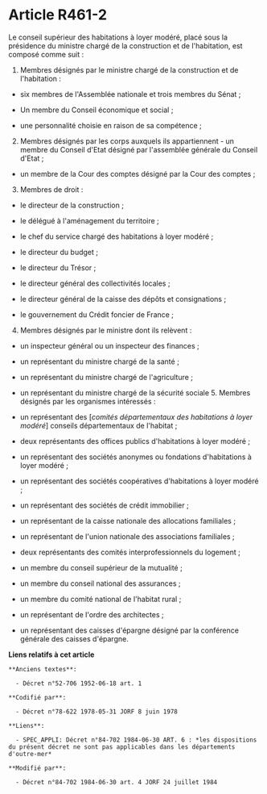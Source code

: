# Article R461-2

Le conseil supérieur des habitations à loyer modéré, placé sous la présidence du ministre chargé de la construction et de
l'habitation, est composé comme suit :

1. Membres désignés par le ministre chargé de la construction et de l'habitation :

- six membres de l'Assemblée nationale et trois membres du Sénat ;

- Un membre du Conseil économique et social ;

- une personnalité choisie en raison de sa compétence ;

2. Membres désignés par les corps auxquels ils appartiennent    - un membre du Conseil d'Etat désigné par l'assemblée
générale du Conseil d'Etat ;

- un membre de la Cour des comptes désigné par la Cour des comptes ;

3. Membres de droit :

- le directeur de la construction ;

- le délégué à l'aménagement du territoire ;

- le chef du service chargé des habitations à loyer modéré ;

- le directeur du budget ;

- le directeur du Trésor ;

- le directeur général des collectivités locales ;

- le directeur général de la caisse des dépôts et consignations ;

- le gouvernement du Crédit foncier de France ;

4. Membres désignés par le ministre dont ils relèvent :

- un inspecteur général ou un inspecteur des finances ;

- un représentant du ministre chargé de la santé ;

- un représentant du ministre chargé de l'agriculture ;

- un représentant du ministre chargé de la sécurité sociale    5. Membres désignés par les organismes intéressés :

- un représentant des [*comités départementaux des habitations à loyer modéré*] conseils départementaux de l'habitat ;

- deux représentants des offices publics d'habitations à loyer modéré ;

- un représentant des sociétés anonymes ou fondations d'habitations à loyer modéré ;

- un représentant des sociétés coopératives d'habitations à loyer modéré ;

- un représentant des sociétés de crédit immobilier ;

- un représentant de la caisse nationale des allocations familiales ;

- un représentant de l'union nationale des associations familiales ;

- deux représentants des comités interprofessionnels du logement ;

- un membre du conseil supérieur de la mutualité ;

- un membre du conseil national des assurances ;

- un membre du comité national de l'habitat rural ;

- un représentant de l'ordre des architectes ;

- un représentant des caisses d'épargne désigné par la conférence générale des caisses d'épargne.

**Liens relatifs à cet article**

	**Anciens textes**:

	  - Décret n°52-706 1952-06-18 art. 1

	**Codifié par**:

	  - Décret n°78-622 1978-05-31 JORF 8 juin 1978

	**Liens**:

	  - SPEC_APPLI: Décret n°84-702 1984-06-30 ART. 6 : *les dispositions du présent décret ne sont pas applicables dans les départements d'outre-mer*

	**Modifié par**:

	  - Décret n°84-702 1984-06-30 art. 4 JORF 24 juillet 1984
